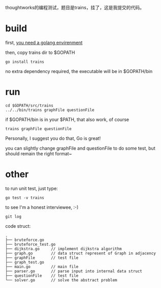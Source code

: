 thoughtworks的编程测试，题目是trains，挂了，这是我提交的代码。

# build

first, [you need a golang envirenment](http://golang.org)

then, copy trains dir to $GOPATH

	go install trains

no extra dependency required, the executable will be in $GOPATH/bin

# run

	cd $GOPATH/src/trains
	../../bin/trains graphFile questionFile

if $GOPATH/bin is in your $PATH, that also work, of course 

	trains graphFile questionFile

Personally, I suggest you do that, Go is great!

you can slightly change graphFile and questionFile to do some test, but should remain the right format~

# other

to run unit test, just type:

	go test -v trains

to see I'm a honest interviewee, :-)

	git log

code struct:

	.
	├── bruteforce.go	
	├── bruteforce_test.go
	├── dijkstra.go		// implement dijkstra algorithm
	├── graph.go		// data struct represent of Graph in adjacency
	├── graphFile		// test file
	├── graph_test.go	
	├── main.go			// main file
	├── parser.go		// parse input into internal data struct
	├── questionFile	// test file
	└── solver.go		// solve the abstract problem
